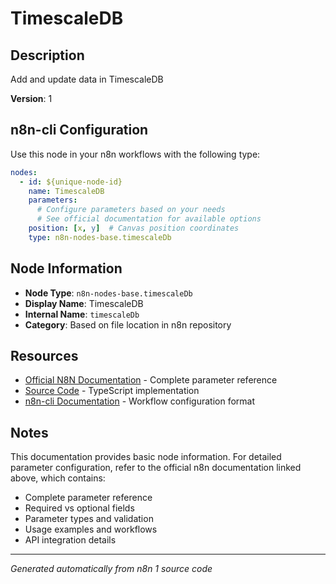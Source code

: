 # TimescaleDB

## Description

Add and update data in TimescaleDB

**Version**: 1

## n8n-cli Configuration

Use this node in your n8n workflows with the following type:

```yaml
nodes:
  - id: ${unique-node-id}
    name: TimescaleDB
    parameters:
      # Configure parameters based on your needs
      # See official documentation for available options
    position: [x, y]  # Canvas position coordinates
    type: n8n-nodes-base.timescaleDb
```

## Node Information

- **Node Type**: `n8n-nodes-base.timescaleDb`
- **Display Name**: TimescaleDB
- **Internal Name**: `timescaleDb`
- **Category**: Based on file location in n8n repository

## Resources

- [Official N8N Documentation](https://docs.n8n.io/integrations/builtin/app-nodes/n8n-nodes-base.timescaledb/) - Complete parameter reference
- [Source Code](https://github.com/n8n-io/n8n/blob/master/packages/nodes-base/nodes/TimescaleDb/TimescaleDb.node.ts) - TypeScript implementation
- [n8n-cli Documentation](https://github.com/edenreich/n8n-cli) - Workflow configuration format

## Notes

This documentation provides basic node information. For detailed parameter configuration, 
refer to the official n8n documentation linked above, which contains:

- Complete parameter reference
- Required vs optional fields
- Parameter types and validation
- Usage examples and workflows
- API integration details

---
*Generated automatically from n8n 1 source code*
